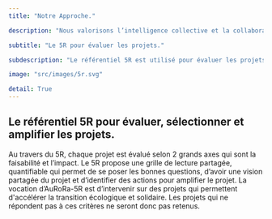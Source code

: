 ```yaml
---
title: "Notre Approche."

description: "Nous valorisons l’intelligence collective et la collaboration grâce à la méthode 5R (Réseau, Réaliste, Réactif, Résilient et Responsable) de partage de valeurs, de sélection et de gestion des projets et aux principes du BBG (Bâtir sur l’essentiel, Bousculer les frontières, Gouverner en transparence)."

subtitle: "Le 5R pour évaluer les projets."

subdescription: "Le référentiel 5R est utilisé pour évaluer les projets identifiés décider ou non de les lancer. Cette évaluation nous aide également à proposer des idées pour amplifier et améliorer les projets."

image: "src/images/5r.svg"

detail: True
---
```


## Le référentiel 5R pour évaluer, sélectionner et amplifier les projets.

Au travers du 5R, chaque projet est évalué selon 2 grands axes qui sont la faisabilité et l’impact. Le 5R propose une grille de lecture partagée, quantifiable qui permet de se poser les bonnes questions, d’avoir une vision partagée du projet et d’identifier des actions pour amplifier le projet.
La vocation d’AuRoRa-5R est d’intervenir sur des projets qui permettent d'accélérer la transition écologique et solidaire. Les projets qui ne répondent pas à ces critères ne seront donc pas retenus.

<div id="observablehq-6c546d9b">
  <div class="row align-items-top">
    <div class="col-4">
      <div class="observablehq-Faisabilite"></div>
      <div class="observablehq-viewof-valuesF"></div>
    </div>
    <div class="col-4">
      <div class="observablehq-Impact"></div>
      <div class="observablehq-viewof-valuesI"></div>
    </div>
    <div class="col-4">
        <div
          class="h-100 d-inline-block"
          style="width: 400px;">
          <div class="observablehq-chart5R"></div>
        </div>
    </div>
  </div>

 <script type="module">
  import {Runtime, Inspector} from "https://cdn.jsdelivr.net/npm/@observablehq/runtime@4/dist/runtime.js";
  import define from "https://api.observablehq.com/@laurentmau/chart-template.js?v=3";
  (new Runtime).module(define, name => {
    if (name === "Faisabilite") return Inspector.into("#observablehq-6c546d9b .observablehq-Faisabilite")();
    if (name === "viewof valuesF") return Inspector.into("#observablehq-6c546d9b .observablehq-viewof-valuesF")();
    if (name === "Impact") return Inspector.into("#observablehq-6c546d9b .observablehq-Impact")();
    if (name === "viewof valuesI") return Inspector.into("#observablehq-6c546d9b .observablehq-viewof-valuesI")();
    if (name === "chart5R") return Inspector.into("#observablehq-6c546d9b .observablehq-chart5R")();
  });
</script>
</div>
